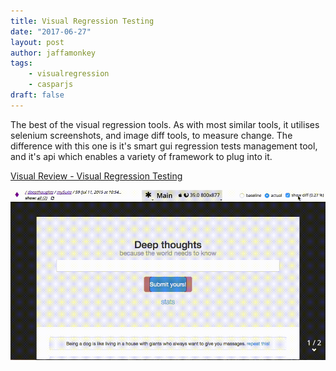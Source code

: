 ```yaml
---
title: Visual Regression Testing
date: "2017-06-27"
layout: post
author: jaffamonkey
tags:
    - visualregression
    - casparjs
draft: false
---
```


<p>The best of the visual regression tools. As with most similar tools, it utilises selenium screenshots, and image diff tools, to measure change. The difference with this one is it's smart gui regression tests management tool, and it's api which enables a variety of framework to plug into it. 

[Visual Review - Visual Regression Testing](https://github.com/xebia/VisualReview) 

![VisualReview.app](./img/visualReview.gif)